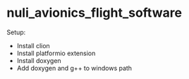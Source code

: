 # nuli_avionics_flight_software

Setup:
- Install clion
- Install platformio extension
- Install doxygen
- Add doxygen and g++ to windows path